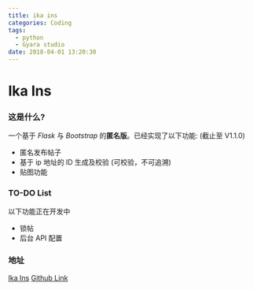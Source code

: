 ```yaml
---
title: ika ins
categories: Coding
tags:
  - python
  - Gyara studio
date: 2018-04-01 13:20:30
---
```


# Ika Ins

### 这是什么?

一个基于 *Flask* 与 *Bootstrap* 的**匿名版**。已经实现了以下功能: (截止至 V1.1.0)

- 匿名发布帖子
- 基于 ip 地址的 ID 生成及校验 (可校验，不可追溯)
- 贴图功能

### TO-DO List

以下功能正在开发中

- 锁帖
- 后台 API 配置

### 地址

[Ika Ins](https://ikains.tk)
[Github Link](https://github.com/two-doges/ika)
